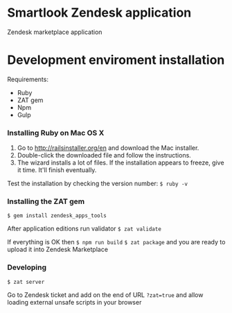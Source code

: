 # Smartlook Zendesk application
Zendesk marketplace application

# Development enviroment installation

Requirements:
  - Ruby
  - ZAT gem
  - Npm
  - Gulp

### Installing Ruby on Mac OS X
1. Go to http://railsinstaller.org/en and download the Mac installer.
2. Double-click the downloaded file and follow the instructions.
3. The wizard installs a lot of files. If the installation appears to freeze, give it time. It'll finish eventually.

Test the installation by checking the version number:
`$ ruby -v`

### Installing the ZAT gem
`$ gem install zendesk_apps_tools`

After application editions run validator
`$ zat validate`

If everything is OK then
`$ npm run build`
`$ zat package`
and you are ready to upload it into Zendesk Marketplace

### Developing
`$ zat server`

Go to Zendesk ticket and add on the end of URL `?zat=true` and allow loading external unsafe scripts in your browser

